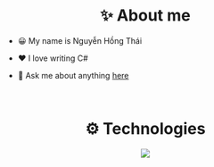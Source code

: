   <h1 align="center">✨ About me</h1>
  
- 😀 My name is Nguyễn Hồng Thái

- ❤️ I love writing C#

- 💬 Ask me about anything [here](https://github.com/slimaeus/slimaeus/issues)
<br>

<h1 align="center">⚙ Technologies</h1>
<p align="center">
  <img src="https://skillicons.dev/icons?i=cs,js,ts,dart,postgres,visualstudio,vscode,dotnet,react,flutter&perline=10" />
</p>
